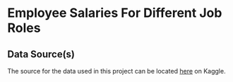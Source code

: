 # Employee Salaries For Different Job Roles

## Data Source(s)

The source for the data used in this project can be located [here](https://www.kaggle.com/datasets/kapturovalexander/tiktok-google-play-reviews) on Kaggle.
